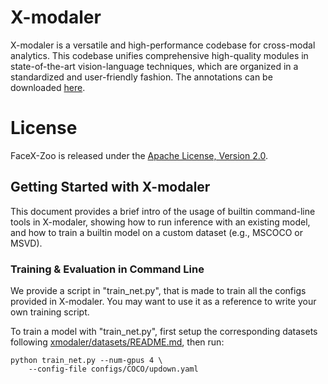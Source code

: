 # X-modaler
X-modaler is a versatile and high-performance codebase for cross-modal analytics. This codebase unifies comprehensive high-quality modules in state-of-the-art vision-language techniques, which are organized in a standardized and user-friendly fashion. The annotations can be downloaded [here](https://drive.google.com/drive/folders/1oDjSwScWztViv--aJzoDNKkh2txqBArV?usp=sharing).

# License
FaceX-Zoo is released under the [Apache License, Version 2.0](LICENSE).

## Getting Started with X-modaler

This document provides a brief intro of the usage of builtin command-line tools in X-modaler, showing how to run inference with an existing model, and how to train a builtin model on a custom dataset (e.g., MSCOCO or MSVD).

### Training & Evaluation in Command Line

We provide a script in "train_net.py", that is made to train all the configs provided in X-modaler. You may want to use it as a reference to write your own training script.

To train a model with "train_net.py", first setup the corresponding datasets following [xmodaler/datasets/README.md](./xmodaler/datasets/README.md), then run:
```
python train_net.py --num-gpus 4 \
 	--config-file configs/COCO/updown.yaml
```